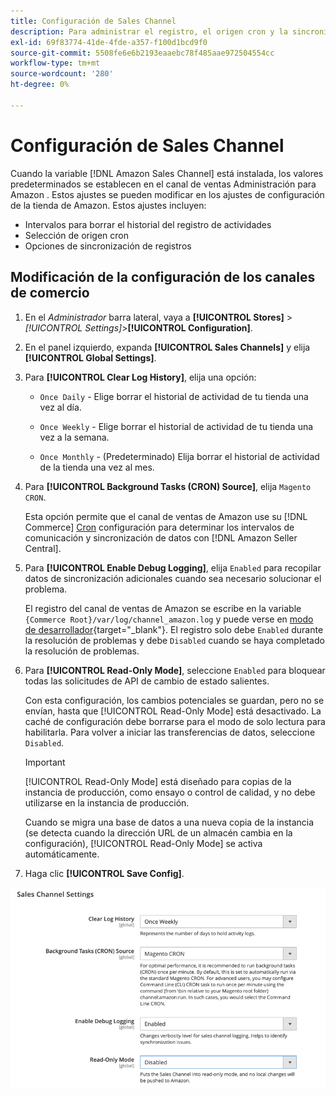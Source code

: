 ```yaml
---
title: Configuración de Sales Channel
description: Para administrar el registro, el origen cron y la sincronización para las funciones de canal de ventas de Amazon, actualice la configuración de comercio.
exl-id: 69f83774-41de-4fde-a357-f100d1bcd9f0
source-git-commit: 5508fe6e6b2193eaaebc78f485aae972504554cc
workflow-type: tm+mt
source-wordcount: '280'
ht-degree: 0%

---
```


# Configuración de Sales Channel

Cuando la variable [!DNL Amazon Sales Channel] está instalada, los valores predeterminados se establecen en el canal de ventas Administración para Amazon . Estos ajustes se pueden modificar en los ajustes de configuración de la tienda de Amazon. Estos ajustes incluyen:

- Intervalos para borrar el historial del registro de actividades
- Selección de origen cron
- Opciones de sincronización de registros

## Modificación de la configuración de los canales de comercio

1. En el _Administrador_ barra lateral, vaya a **[!UICONTROL Stores]** > _[!UICONTROL Settings]_>**[!UICONTROL Configuration]**.

1. En el panel izquierdo, expanda **[!UICONTROL Sales Channels]** y elija **[!UICONTROL Global Settings]**.

1. Para **[!UICONTROL Clear Log History]**, elija una opción:

   - `Once Daily` - Elige borrar el historial de actividad de tu tienda una vez al día.

   - `Once Weekly` - Elige borrar el historial de actividad de tu tienda una vez a la semana.

   - `Once Monthly` - (Predeterminado) Elija borrar el historial de actividad de la tienda una vez al mes.

1. Para **[!UICONTROL Background Tasks (CRON) Source]**, elija `Magento CRON`.

   Esta opción permite que el canal de ventas de Amazon use su [!DNL Commerce] [Cron](https://docs.magento.com/user-guide/system/cron.html) configuración para determinar los intervalos de comunicación y sincronización de datos con [!DNL Amazon Seller Central].

1. Para **[!UICONTROL Enable Debug Logging]**, elija `Enabled` para recopilar datos de sincronización adicionales cuando sea necesario solucionar el problema.

   El registro del canal de ventas de Amazon se escribe en la variable `{Commerce Root}/var/log/channel_amazon.log` y puede verse en [modo de desarrollador](https://docs.magento.com/user-guide/magento/installation-modes.html){target=&quot;_blank&quot;}. El registro solo debe `Enabled` durante la resolución de problemas y debe `Disabled` cuando se haya completado la resolución de problemas.

1. Para **[!UICONTROL Read-Only Mode]**, seleccione `Enabled` para bloquear todas las solicitudes de API de cambio de estado salientes.

   Con esta configuración, los cambios potenciales se guardan, pero no se envían, hasta que [!UICONTROL Read-Only Mode] está desactivado. La caché de configuración debe borrarse para el modo de solo lectura para habilitarla. Para volver a iniciar las transferencias de datos, seleccione `Disabled`.

   >[!IMPORTANT]
   >
   >[!UICONTROL Read-Only Mode] está diseñado para copias de la instancia de producción, como ensayo o control de calidad, y no debe utilizarse en la instancia de producción.
   >
   >Cuando se migra una base de datos a una nueva copia de la instancia (se detecta cuando la dirección URL de un almacén cambia en la configuración), [!UICONTROL Read-Only Mode] se activa automáticamente.

1. Haga clic **[!UICONTROL Save Config]**.

![Ajustes de configuración de Sales Channel](assets/config-sales-channel-global-settings.png)

